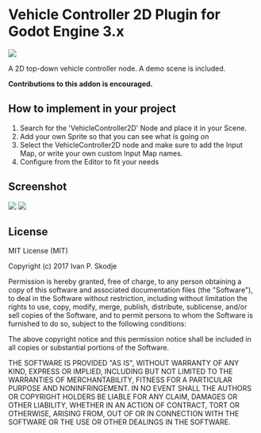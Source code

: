 # Vehicle Controller 2D Plugin for Godot Engine 3.x
![](icon.png)

A 2D top-down vehicle controller node.
A demo scene is included.

**Contributions to this addon is encouraged.**

## How to implement in your project

1. Search for the 'VehicleController2D' Node and place it in your Scene.
2. Add your own Sprite so that you can see what is going on
3. Select the VehicleController2D node and make sure to add the Input Map, or write your own custom Input Map names.
4. Configure from the Editor to fit your needs

## Screenshot
![](https://i.imgur.com/EaS5zjf.png)
![](https://i.imgur.com/gYSPj44.png)

## License

MIT License (MIT)

Copyright (c) 2017 Ivan P. Skodje

Permission is hereby granted, free of charge, to any person obtaining a copy
of this software and associated documentation files (the "Software"), to deal
in the Software without restriction, including without limitation the rights
to use, copy, modify, merge, publish, distribute, sublicense, and/or sell
copies of the Software, and to permit persons to whom the Software is
furnished to do so, subject to the following conditions:

The above copyright notice and this permission notice shall be included in all
copies or substantial portions of the Software.

THE SOFTWARE IS PROVIDED "AS IS", WITHOUT WARRANTY OF ANY KIND, EXPRESS OR
IMPLIED, INCLUDING BUT NOT LIMITED TO THE WARRANTIES OF MERCHANTABILITY,
FITNESS FOR A PARTICULAR PURPOSE AND NONINFRINGEMENT. IN NO EVENT SHALL THE
AUTHORS OR COPYRIGHT HOLDERS BE LIABLE FOR ANY CLAIM, DAMAGES OR OTHER
LIABILITY, WHETHER IN AN ACTION OF CONTRACT, TORT OR OTHERWISE, ARISING FROM,
OUT OF OR IN CONNECTION WITH THE SOFTWARE OR THE USE OR OTHER DEALINGS IN THE
SOFTWARE.
